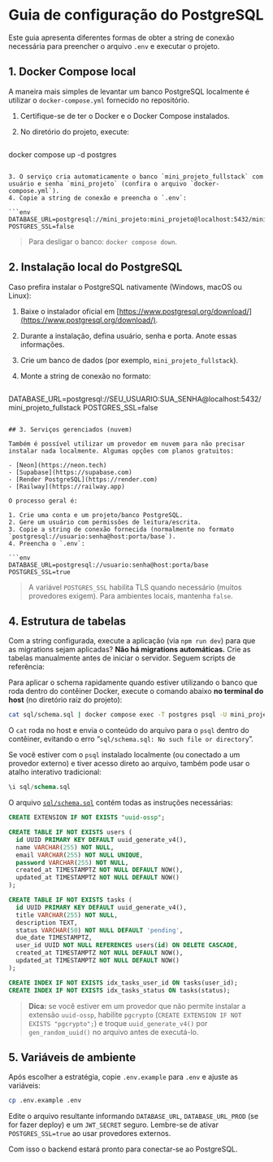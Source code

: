 # Guia de configuração do PostgreSQL

Este guia apresenta diferentes formas de obter a string de conexão necessária para preencher o arquivo `.env` e executar o projeto.

## 1. Docker Compose local

A maneira mais simples de levantar um banco PostgreSQL localmente é utilizar o `docker-compose.yml` fornecido no repositório.

1. Certifique-se de ter o Docker e o Docker Compose instalados.
2. No diretório do projeto, execute:

   ```bash
docker compose up -d postgres
   ```

3. O serviço cria automaticamente o banco `mini_projeto_fullstack` com usuário e senha `mini_projeto` (confira o arquivo `docker-compose.yml`).
4. Copie a string de conexão e preencha o `.env`:

   ```env
DATABASE_URL=postgresql://mini_projeto:mini_projeto@localhost:5432/mini_projeto_fullstack
POSTGRES_SSL=false
   ```

> Para desligar o banco: `docker compose down`.

## 2. Instalação local do PostgreSQL

Caso prefira instalar o PostgreSQL nativamente (Windows, macOS ou Linux):

1. Baixe o instalador oficial em [https://www.postgresql.org/download/](https://www.postgresql.org/download/).
2. Durante a instalação, defina usuário, senha e porta. Anote essas informações.
3. Crie um banco de dados (por exemplo, `mini_projeto_fullstack`).
4. Monte a string de conexão no formato:

   ```env
DATABASE_URL=postgresql://SEU_USUARIO:SUA_SENHA@localhost:5432/mini_projeto_fullstack
POSTGRES_SSL=false
   ```

## 3. Serviços gerenciados (nuvem)

Também é possível utilizar um provedor em nuvem para não precisar instalar nada localmente. Algumas opções com planos gratuitos:

- [Neon](https://neon.tech)
- [Supabase](https://supabase.com)
- [Render PostgreSQL](https://render.com)
- [Railway](https://railway.app)

O processo geral é:

1. Crie uma conta e um projeto/banco PostgreSQL.
2. Gere um usuário com permissões de leitura/escrita.
3. Copie a string de conexão fornecida (normalmente no formato `postgresql://usuario:senha@host:porta/base`).
4. Preencha o `.env`:

   ```env
DATABASE_URL=postgresql://usuario:senha@host:porta/base
POSTGRES_SSL=true
   ```

> A variável `POSTGRES_SSL` habilita TLS quando necessário (muitos provedores exigem). Para ambientes locais, mantenha `false`.

## 4. Estrutura de tabelas

Com a string configurada, execute a aplicação (via `npm run dev`) para que as migrations sejam aplicadas? **Não há migrations automáticas.** Crie as tabelas manualmente antes de iniciar o servidor. Seguem scripts de referência:

Para aplicar o schema rapidamente quando estiver utilizando o banco que roda dentro do contêiner Docker, execute o comando abaixo **no terminal do host** (no diretório raiz do projeto):

```bash
cat sql/schema.sql | docker compose exec -T postgres psql -U mini_projeto -d mini_projeto_fullstack
```

O `cat` roda no host e envia o conteúdo do arquivo para o `psql` dentro do contêiner, evitando o erro “`sql/schema.sql: No such file or directory`”.

Se você estiver com o `psql` instalado localmente (ou conectado a um provedor externo) e tiver acesso direto ao arquivo, também pode usar o atalho interativo tradicional:

```sql
\i sql/schema.sql
```

O arquivo [`sql/schema.sql`](../sql/schema.sql) contém todas as instruções necessárias:

```sql
CREATE EXTENSION IF NOT EXISTS "uuid-ossp";

CREATE TABLE IF NOT EXISTS users (
  id UUID PRIMARY KEY DEFAULT uuid_generate_v4(),
  name VARCHAR(255) NOT NULL,
  email VARCHAR(255) NOT NULL UNIQUE,
  password VARCHAR(255) NOT NULL,
  created_at TIMESTAMPTZ NOT NULL DEFAULT NOW(),
  updated_at TIMESTAMPTZ NOT NULL DEFAULT NOW()
);

CREATE TABLE IF NOT EXISTS tasks (
  id UUID PRIMARY KEY DEFAULT uuid_generate_v4(),
  title VARCHAR(255) NOT NULL,
  description TEXT,
  status VARCHAR(50) NOT NULL DEFAULT 'pending',
  due_date TIMESTAMPTZ,
  user_id UUID NOT NULL REFERENCES users(id) ON DELETE CASCADE,
  created_at TIMESTAMPTZ NOT NULL DEFAULT NOW(),
  updated_at TIMESTAMPTZ NOT NULL DEFAULT NOW()
);

CREATE INDEX IF NOT EXISTS idx_tasks_user_id ON tasks(user_id);
CREATE INDEX IF NOT EXISTS idx_tasks_status ON tasks(status);
```

> **Dica:** se você estiver em um provedor que não permite instalar a extensão `uuid-ossp`, habilite `pgcrypto` (`CREATE EXTENSION IF NOT EXISTS "pgcrypto";`) e troque `uuid_generate_v4()` por `gen_random_uuid()` no arquivo antes de executá-lo.

## 5. Variáveis de ambiente

Após escolher a estratégia, copie `.env.example` para `.env` e ajuste as variáveis:

```bash
cp .env.example .env
```

Edite o arquivo resultante informando `DATABASE_URL`, `DATABASE_URL_PROD` (se for fazer deploy) e um `JWT_SECRET` seguro. Lembre-se de ativar `POSTGRES_SSL=true` ao usar provedores externos.

Com isso o backend estará pronto para conectar-se ao PostgreSQL.
